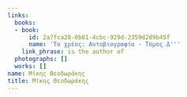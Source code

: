 ```yaml
---
links:
  books:
  - book:
      id: 2a7fca28-0b81-4cbc-929d-2359d2d9b45f
      name: 'Το χρέος: Αυτοβιογραφία - Τόμος Δ'''
    link_phrase: is the author of
  photographs: []
  works: []
name: Μίκης Θεοδωράκης
title: Μίκης Θεοδωράκης
---
```


